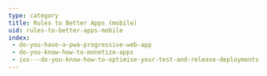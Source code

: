 ```yaml
---
type: category
title: Rules to Better Apps (mobile)
uid: rules-to-better-apps-mobile
index:
 - do-you-have-a-pwa-progressive-web-app
 - do-you-know-how-to-monetize-apps
 - ios---do-you-know-how-to-optimise-your-test-and-release-deployments
---
```




